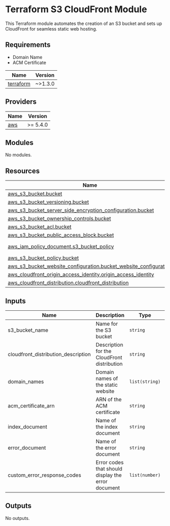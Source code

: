 # Terraform S3 CloudFront Module

This Terraform module automates the creation of an S3 bucket and sets up CloudFront for seamless static web hosting.

## Requirements

* Domain Name
* ACM Certificate

| Name | Version |
|------|---------|
| <a name="requirement_terraform"></a> [terraform](#requirement\_terraform) | ~>1.3.0 |

## Providers

| Name | Version |
|------|---------|
| <a name="provider_aws"></a> [aws](#provider\_aws) | >= 5.4.0 |

## Modules

No modules.

## Resources

| Name | Type |
|------|------|
| [aws_s3_bucket.bucket](https://registry.terraform.io/providers/hashicorp/aws/latest/docs/resources/s3_bucket) | resource |
| [aws_s3_bucket_versioning.bucket](https://registry.terraform.io/providers/hashicorp/aws/latest/docs/resources/s3_bucket_versioning) | resource |
| [aws_s3_bucket_server_side_encryption_configuration.bucket](https://registry.terraform.io/providers/hashicorp/aws/latest/docs/resources/s3_bucket_server_side_encryption_configuration) | resource |
| [aws_s3_bucket_ownership_controls.bucket](https://registry.terraform.io/providers/hashicorp/aws/latest/docs/resources/s3_bucket_ownership_controls) | resource |
| [aws_s3_bucket_acl.bucket](https://registry.terraform.io/providers/hashicorp/aws/latest/docs/resources/s3_bucket_acl) | resource |
| [aws_s3_bucket_public_access_block.bucket](https://registry.terraform.io/providers/hashicorp/aws/latest/docs/resources/s3_bucket_public_access_block) | resource |
| [aws_iam_policy_document.s3_bucket_policy](https://registry.terraform.io/providers/hashicorp/aws/latest/docs/data-sources/iam_policy_document) | data source |
| [aws_s3_bucket_policy.bucket](https://registry.terraform.io/providers/hashicorp/aws/latest/docs/resources/s3_bucket_policy) | resource |
| [aws_s3_bucket_website_configuration.bucket_website_configuration](https://registry.terraform.io/providers/hashicorp/aws/latest/docs/resources/s3_bucket_website_configuration) | resource |
| [aws_cloudfront_origin_access_identity.origin_access_identity](https://registry.terraform.io/providers/hashicorp/aws/latest/docs/resources/cloudfront_origin_access_identity) | resource |
| [aws_cloudfront_distribution.cloudfront_distribution](https://registry.terraform.io/providers/hashicorp/aws/latest/docs/resources/cloudfront_distribution) | resource |

## Inputs

| Name | Description | Type | Default | Required |
|------|-------------|------|---------|:--------:|
| s3_bucket_name | Name for the S3 bucket | `string` | n/a | yes |
| cloudfront_distribution_description | Description for the CloudFront distribution | `string` | n/a | yes |
| domain_names | Domain names of the static website | `list(string)` | n/a | yes |
| acm_certificate_arn | ARN of the ACM certificate | `string` | n/a | yes |
| index_document | Name of the index document | `string` | `index.html` | no |
| error_document | Name of the error document | `string` | n/a | no |
| custom_error_response_codes | Error codes that should display the error document | `list(number)` | `403, 404` | no |

## Outputs

No outputs.
